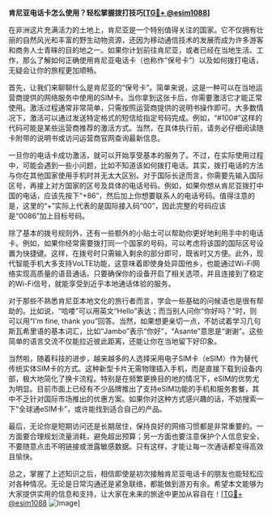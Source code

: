 **肯尼亚电话卡怎么使用？轻松掌握拨打技巧[[TG💪+ @esim1088](https://t.me/s/esim1088)]**

在非洲这片充满活力的土地上，肯尼亚是一个特别值得关注的国家。它不仅拥有壮丽的自然风光和丰富的野生动物资源，还因为移动通信技术的发展而成为许多游客和商务人士青睐的目的地之一。如果你计划前往肯尼亚，或者已经在当地生活、工作，那么了解如何正确使用肯尼亚电话卡（也称作“保号卡”）以及如何拨打电话，无疑会让你的旅程更加顺畅。

首先，让我们来聊聊什么是肯尼亚的“保号卡”。简单来说，这是一种可以在当地运营商提供的网络服务中使用的SIM卡。当你拿到这张卡后，你需要激活它才能正常使用。激活过程通常非常简单，只需按照运营商提供的说明书操作即可。大多数情况下，激活可以通过发送特定格式的短信给指定号码完成。例如，“#100#”这样的代码可能是某些运营商推荐的激活方式。当然，在具体执行前，请务必仔细阅读随卡附带的说明书或访问运营商官网查询最新信息。

一旦你的电话卡成功激活，就可以开始享受基本的服务了。不过，在实际使用过程中，可能会遇到一些小问题，比如不知道该如何拨打电话。其实，拨打电话的方法与你在其他国家使用手机时并无太大区别。对于国际长途而言，你需要先输入国际区号，再接上对方国家的区号及具体的电话号码。例如，如果你想从肯尼亚拨打中国的电话，应该先按下“+86”，然后加上你想要联系人的电话号码。值得注意的是，这里的“+”实际上代表的是国际接入码“00”，因此完整的号码应该是“0086”加上目标号码。

除了基本的拨号规则外，还有一些额外的小贴士可以帮助你更好地利用手中的电话卡。例如，如果你经常需要拨打同一个国家的号码，可以考虑将该国的国际区号设置为快捷键。这样，在拨号时只需输入剩余的部分即可，既省时又方便。此外，现代智能手机大多支持VoLTE功能，这意味着即使身处异国他乡，也能通过Wi-Fi网络实现高质量的语音通话。只要确保你的设备开启了相关选项，并且连接到了稳定的Wi-Fi信号，就能享受到近乎本地通话体验的服务。

对于那些不熟悉肯尼亚本地文化的旅行者而言，学会一些基础的问候语也是很有帮助的。比如说，“哈喽”可以用英文“Hello”表达；而当别人问你“你好吗？”时，则可以用“I'm fine, thank you”回答。当然，如果想更亲切一点，不妨试着学习几句斯瓦希里语的基本词汇，比如“Jambo”表示“你好”，“Asante”意思是“谢谢”。这些简单的语言交流不仅能拉近彼此距离，还能让你在当地留下好印象。

当然啦，随着科技的进步，越来越多的人选择采用电子SIM卡（eSIM）作为替代传统实体SIM卡的方式。这种新型卡片无需物理插入手机，而是直接下载到设备内部，极大地简化了换卡流程。特别是在频繁更换目的地的情况下，eSIM的优势尤为明显。目前市面上已经有不少品牌推出了支持eSIM功能的手机和服务套餐，其中不乏针对国际市场推出的优惠方案。如果你对这种方式感兴趣的话，不妨搜索一下“全球通eSIM卡”，或许能找到适合自己的产品。

最后，无论你是短期访问还是长期居住，保持良好的网络习惯都是非常重要的。一方面要合理规划流量消耗，避免超出预算；另一方面也要注意保护个人信息安全，不要随意点击不明链接或泄露敏感数据。只有这样，才能让每一次通话都变得高效且愉快。

总之，掌握了上述知识之后，相信即使是初次接触肯尼亚电话卡的朋友也能轻松应对各种情况。无论是日常沟通还是紧急联络，都能做到游刃有余。希望本文能够为大家提供实用的信息和支持，让大家在未来的旅途中更加从容自在！[[TG💪+ @esim1088](https://t.me/s/esim1088) ![Image](https://i.postimg.cc/4NQfJmqS/Snipaste-2025-05-13-00-14-12.png)]